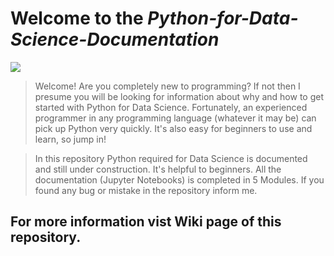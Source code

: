 # **Welcome to the _Python-for-Data-Science-Documentation_**
![](https://www.python.org/static/img/python-logo@2x.png)

> Welcome! Are you completely new to programming? If not then I presume you will be looking for information about why and how to get started with Python for Data Science. Fortunately, an experienced programmer in any programming language (whatever it may be) can pick up Python very quickly. It's also easy for beginners to use and learn, so jump in!

> In this repository Python required for Data Science is documented and still under construction. It's helpful to beginners. All the documentation (Jupyter Notebooks) is completed in 5 Modules. If you found any bug or mistake in the repository inform me.

## For more information vist Wiki page of this repository.

